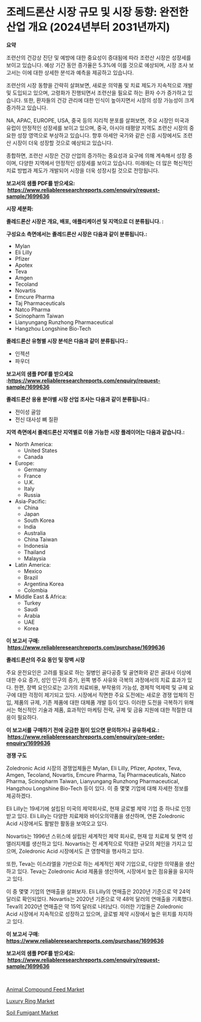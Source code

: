 <p><h1>조레드론산 시장 규모 및 시장 동향: 완전한 산업 개요 (2024년부터 2031년까지)</h1></p><p><strong>요약</strong></p>
<p><p>조련산의 건강상 진단 및 예방에 대한 중요성이 증대됨에 따라 조련산 시장은 성장세를 보이고 있습니다. 예상 기간 동안 증가율은 5.3%에 이를 것으로 예상되며, 시장 조사 보고서는 이에 대한 상세한 분석과 예측을 제공하고 있습니다.</p><p>조련산의 시장 동향을 간략히 살펴보면, 새로운 의약품 및 치료 제도가 지속적으로 개발 및 도입되고 있으며, 고령화가 진행되면서 조련산을 필요로 하는 환자 수가 증가하고 있습니다. 또한, 환자들의 건강 관리에 대한 인식이 높아지면서 시장의 성장 가능성이 크게 증가하고 있습니다.</p><p>NA, APAC, EUROPE, USA, 중국 등의 지리적 분포를 살펴보면, 주요 시장인 미국과 유럽이 안정적인 성장세를 보이고 있으며, 중국, 아시아 태평양 지역도 조련산 시장의 중요한 성장 영역으로 부상하고 있습니다. 향후 아세안 국가와 같은 신흥 시장에서도 조련산 시장이 더욱 성장할 것으로 예상되고 있습니다.</p><p>종합하면, 조련산 시장은 건강 산업의 증가하는 중요성과 요구에 의해 계속해서 성장 중이며, 다양한 지역에서 안정적인 성장세를 보이고 있습니다. 미래에는 더 많은 혁신적인 치료 방법과 제도가 개발되어 시장을 더욱 성장시킬 것으로 전망됩니다.</p></p>
<p><strong>보고서의 샘플 PDF를 받으세요: &nbsp;<a href="https://www.reliableresearchreports.com/enquiry/request-sample/1699636">https://www.reliableresearchreports.com/enquiry/request-sample/1699636</a></strong></p>
<p><strong>시장 세분화:</strong></p>
<p><strong> 졸레드론산 시장은 개요, 배포, 애플리케이션 및 지역으로 더 분류됩니다. :</strong></p>
<p><strong>구성요소 측면에서는 졸레드론산 시장은 다음과 같이 분류됩니다.:</strong></p>
<p><ul><li>Mylan</li><li>Eli Lilly</li><li>Pfizer</li><li>Apotex</li><li>Teva</li><li>Amgen</li><li>Tecoland</li><li>Novartis</li><li>Emcure Pharma</li><li>Taj Pharmaceuticals</li><li>Natco Pharma</li><li>Scinopharm Taiwan</li><li>Lianyungang Runzhong Pharmaceutical</li><li>Hangzhou Longshine Bio-Tech</li></ul></p>
<p><strong> 졸레드론산 유형별 시장 분석은 다음과 같이 분류됩니다.:</strong></p>
<p><ul><li>인젝션</li><li>파우더</li></ul></p>
<p><strong>보고서의 샘플 PDF를 받으세요 :<a href="https://www.reliableresearchreports.com/enquiry/request-sample/1699636">https://www.reliableresearchreports.com/enquiry/request-sample/1699636</a></strong></p>
<p><strong> 졸레드론산 응용 분야별 시장 산업 조사는 다음과 같이 분류됩니다.:</strong></p>
<p><ul><li>전이성 골암</li><li>전신 대사성 뼈 질환</li></ul></p>
<p><strong>지역 측면에서 졸레드론산 지역별로 이용 가능한 시장 플레이어는 다음과 같습니다.:</strong></p>
<p><ul>
    <li>
        North America:
        <ul>
            <li>United States</li>
            <li>Canada</li>
        </ul>
    </li>
    <li>
        Europe:
        <ul>
            <li>Germany</li>
            <li>France</li>
            <li>U.K.</li>
            <li>Italy</li>
            <li>Russia</li>
        </ul>
    </li>
    <li>
        Asia-Pacific:
        <ul>
            <li>China</li>
            <li>Japan</li>
            <li>South Korea</li>
            <li>India</li>
            <li>Australia</li>
            <li>China Taiwan</li>
            <li>Indonesia</li>
            <li>Thailand</li>
            <li>Malaysia</li>
        </ul>
    </li>
    <li>
        Latin America:
        <ul>
            <li>Mexico</li>
            <li>Brazil</li>
            <li>Argentina Korea</li>
            <li>Colombia</li>
        </ul>
    </li>
    <li>
        Middle East & Africa:
        <ul>
            <li>Turkey</li>
            <li>Saudi</li>
            <li>Arabia</li>
            <li>UAE</li>
            <li>Korea</li>
        </ul>
    </li>
    </ul></p>
<p><strong>이 보고서 구매: &nbsp;<a href="https://www.reliableresearchreports.com/purchase/1699636">https://www.reliableresearchreports.com/purchase/1699636</a></strong></p>
<p><strong>졸레드론산의 주요 동인 및 장벽 시장</strong></p>
<p><p>주요 운전요인은 고려를 필요로 하는 질병인 골다공증 및 골연화와 같은 골대사 이상에 대한 수요 증가, 성인 인구의 증가, 왼쪽 병주 사유와 극복의 과정에서의 치료 효과가 있다. 한편, 장벽 요인으로는 고가의 치료비용, 부작용의 가능성, 경제적 억제력 및 규제 요구에 대한 걱정이 제기되고 있다. 시장에서 직면한 주요 도전에는 새로운 경쟁 업체의 진입, 제품의 규제, 기존 제품에 대한 대체품 개발 등이 있다. 이러한 도전을 극복하기 위해서는 혁신적인 기술과 제품, 효과적인 마케팅 전략, 규제 및 금융 지원에 대한 적절한 대응이 필요하다.</p></p>
<p><strong>이 보고서를 구매하기 전에 궁금한 점이 있으면 문의하거나 공유하세요.: &nbsp;<a href="https://www.reliableresearchreports.com/enquiry/pre-order-enquiry/1699636">https://www.reliableresearchreports.com/enquiry/pre-order-enquiry/1699636</a></strong></p>
<p><strong>경쟁 구도</strong></p>
<p><p>Zoledronic Acid 시장의 경쟁업체들은 Mylan, Eli Lilly, Pfizer, Apotex, Teva, Amgen, Tecoland, Novartis, Emcure Pharma, Taj Pharmaceuticals, Natco Pharma, Scinopharm Taiwan, Lianyungang Runzhong Pharmaceutical, Hangzhou Longshine Bio-Tech 등이 있다. 이 중 몇몇 기업에 대해 자세한 정보를 제공하겠다. </p><p>Eli Lilly는 19세기에 설립된 미국의 제약회사로, 현재 글로벌 제약 기업 중 하나로 인정받고 있다. Eli Lilly는 다양한 치료제와 바이오의약품을 생산하며, 연론 Zoledronic Acid 시장에서도 활발한 활동을 보여오고 있다. </p><p>Novartis는 1996년 스위스에 설립된 세계적인 제약 회사로, 현재 암 치료제 및 면역 성앨러지제를 생산하고 있다. Novartis는 전 세계적으로 막대한 규모의 체인을 가지고 있으며, Zoledronic Acid 시장에서도 큰 영향력을 행사하고 있다.</p><p>또한, Teva는 이스라엘을 기반으로 하는 세계적인 제약 기업으로, 다양한 의약품을 생산하고 있다. Teva는 Zoledronic Acid 제품을 생산하며, 시장에서 높은 점유율을 유지하고 있다.</p><p>이 중 몇몇 기업의 연매출을 살펴보자. Eli Lilly의 연매출은 2020년 기준으로 약 24억 달러로 확인되었다. Novartis는 2020년 기준으로 약 48억 달러의 연매출을 기록했다. Teva의 2020년 연매출은 약 15억 달러로 나타났다. 이러한 기업들은 Zoledronic Acid 시장에서 지속적으로 성장하고 있으며, 글로벌 제약 시장에서 높은 위치를 차지하고 있다.</p></p>
<p><strong>이 보고서 구매: &nbsp; <a href="https://www.reliableresearchreports.com/purchase/1699636">https://www.reliableresearchreports.com/purchase/1699636</a></strong></p>
<p><strong>보고서의 샘플 PDF를 받으세요: &nbsp;<a href="https://www.reliableresearchreports.com/enquiry/request-sample/1699636">https://www.reliableresearchreports.com/enquiry/request-sample/1699636</a></strong><strong></strong></p>
<p>&nbsp;</p>
<p><p><a href="https://valiant-lunge-8fe.notion.site/Animal-Compound-Feed-Market-Provides-a-Comprehensive-Analysis-Including-a-Macro-Overview-of-the-Mark-6db91216b7e841dea775f24f91cef186">Animal Compound Feed Market</a></p><p><a href="https://github.com/Hazelklievgspy6vdcsmu106w/Market-Research-Report-List-1/blob/main/luxury-ring-market.md">Luxury Ring Market</a></p><p><a href="https://picayune-night-cbd.notion.site/Soil-Fumigant-Market-Research-Report-Provides-Critical-Insights-that-can-help-Shape-Business-Develop-96f3ed61f3c74979a05a0935481d6bab">Soil Fumigant Market</a></p></p>